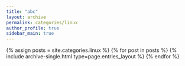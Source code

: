 ```yaml
---
title: "abc"
layout: archive
permalink: categories/linux
author_profile: true
sidebar_main: true
---
```



{% assign posts = site.categories.linux %}
{% for post in posts %} {% include archive-single.html type=page.entries_layout %} {% endfor %}
